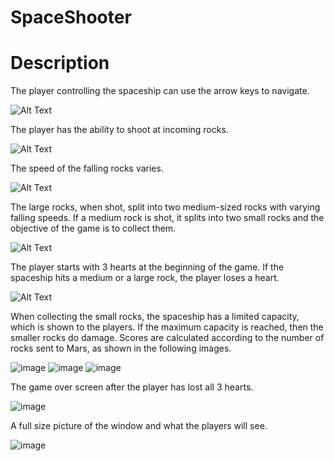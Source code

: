 # SpaceShooter
# Description
The player controlling the spaceship can use the arrow keys to navigate.

![Alt Text](https://i.gyazo.com/b337cbe488c5c9959aef7a5b0f42c301.gif)

The player has the ability to shoot at incoming rocks.

![Alt Text](https://i.gyazo.com/9ac516caf982a992df78821e7cf16bfd.gif)

The speed of the falling rocks varies.

![Alt Text](https://i.gyazo.com/7c169ecbd62037fcfd455cfe9efd6655.gif)

The large rocks, when shot, split into two medium-sized rocks with varying falling speeds. If a medium rock is shot, it splits into two small rocks and the objective of the game is to collect them.

![Alt Text](https://i.gyazo.com/c60c0204f5b7efbbe0913fa0b6e0c5ac.gif)

The player starts with 3 hearts at the beginning of the game. If the spaceship hits a medium or a large rock, the player loses a heart.

![Alt Text](https://i.gyazo.com/82a49eb6ca5a97d418997f14da4773dc.gif)

When collecting the small rocks, the spaceship has a limited capacity, which is shown to the players. If the maximum capacity is reached, then the smaller rocks do damage. Scores are calculated according to the number of rocks sent to Mars, as shown in the following images.

![image](https://user-images.githubusercontent.com/54373272/186049281-c0e97632-e2b6-4204-b6a4-7976da6b64da.png)
![image](https://user-images.githubusercontent.com/54373272/186049892-09858ed3-ea6f-4dc1-a718-fac801a4c21f.png)
![image](https://user-images.githubusercontent.com/54373272/186049305-803317e7-eb39-42c4-b4d7-0d2b04bfcd4e.png)


The game over screen after the player has lost all 3 hearts.

![image](https://user-images.githubusercontent.com/54373272/186045312-b3f4b183-28e1-45ac-97f7-80f68975ac4c.png)

A full size picture of the window and what the players will see.

![image](https://user-images.githubusercontent.com/54373272/186050108-3a50fd03-dccb-4691-8b57-b441bf81cc51.png)


